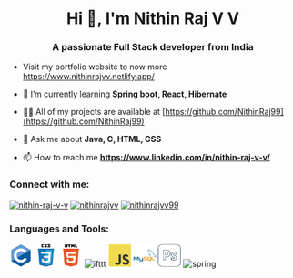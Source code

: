 <h1 align="center">Hi 👋, I'm Nithin Raj V V</h1>
<h3 align="center">A passionate Full Stack developer from India</h3>

-  Visit my portfolio website to now more https://www.nithinrajvv.netlify.app/
  
- 🌱 I’m currently learning **Spring boot, React, Hibernate**

- 👨‍💻 All of my projects are available at [https://github.com/NithinRaj99](https://github.com/NithinRaj99)

- 💬 Ask me about **Java, C, HTML, CSS**

- 📫 How to reach me **https://www.linkedin.com/in/nithin-raj-v-v/**

<h3 align="left">Connect with me:</h3>
<p align="left">
<a href="https://linkedin.com/in/nithin-raj-v-v" target="blank"><img align="center" src="https://raw.githubusercontent.com/rahuldkjain/github-profile-readme-generator/master/src/images/icons/Social/linked-in-alt.svg" alt="nithin-raj-v-v" height="30" width="40" /></a>
<a href="https://kaggle.com/nithinrajvv" target="blank"><img align="center" src="https://raw.githubusercontent.com/rahuldkjain/github-profile-readme-generator/master/src/images/icons/Social/kaggle.svg" alt="nithinrajvv" height="30" width="40" /></a>
<a href="https://www.leetcode.com/nithinrajvv99" target="blank"><img align="center" src="https://raw.githubusercontent.com/rahuldkjain/github-profile-readme-generator/master/src/images/icons/Social/leet-code.svg" alt="nithinrajvv99" height="30" width="40" /></a>
</p>

<h3 align="left">Languages and Tools:</h3>
<p align="left"> <img src="https://raw.githubusercontent.com/devicons/devicon/master/icons/c/c-original.svg" alt="c" width="40" height="40" />  
  <img src="https://raw.githubusercontent.com/devicons/devicon/master/icons/css3/css3-original-wordmark.svg" alt="css3" width="40" height="40"/> 
  <img src="https://raw.githubusercontent.com/devicons/devicon/master/icons/html5/html5-original-wordmark.svg" alt="html5" width="40" height="40"/> 
   <img src="https://www.vectorlogo.zone/logos/ifttt/ifttt-ar21.svg" alt="ifttt" width="40" height="40"/>  
<img src="https://raw.githubusercontent.com/devicons/devicon/master/icons/javascript/javascript-original.svg" alt="javascript" width="40" height="40"/> 
  <img src="https://raw.githubusercontent.com/devicons/devicon/master/icons/mysql/mysql-original-wordmark.svg" alt="mysql" width="40" height="40"/>   
  <img src="https://raw.githubusercontent.com/devicons/devicon/master/icons/photoshop/photoshop-line.svg" alt="photoshop" width="40" height="40"/> 
  <img src="https://www.vectorlogo.zone/logos/springio/springio-icon.svg" alt="spring" width="40" height="40"/> </p>
